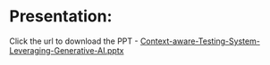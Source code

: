 # Presentation:
Click the url to download the PPT - [Context-aware-Testing-System-Leveraging-Generative-AI.pptx](https://github.com/user-attachments/files/19468612/Context-aware-Testing-System-Leveraging-Generative-AI.pptx)
